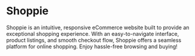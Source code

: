 # Shoppie
Shoppie is an intuitive, responsive eCommerce website built to provide an exceptional shopping experience. With an easy-to-navigate interface, product listings, and smooth checkout flow, Shoppie offers a seamless platform for online shopping. Enjoy hassle-free browsing and buying!
